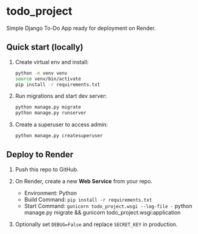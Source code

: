 # todo_project

Simple Django To-Do App ready for deployment on Render.

## Quick start (locally)

1. Create virtual env and install:
   ```bash
   python -m venv venv
   source venv/bin/activate
   pip install -r requirements.txt
   ```

2. Run migrations and start dev server:
   ```bash
   python manage.py migrate
   python manage.py runserver
   ```

3. Create a superuser to access admin:
   ```bash
   python manage.py createsuperuser
   ```

## Deploy to Render

1. Push this repo to GitHub.
2. On Render, create a new **Web Service** from your repo.
   - Environment: Python
   - Build Command: `pip install -r requirements.txt`
   - Start Command: `gunicorn todo_project.wsgi --log-file -`
                      python manage.py migrate && gunicorn todo_project.wsgi:application

3. Optionally set `DEBUG=False` and replace `SECRET_KEY` in production.

